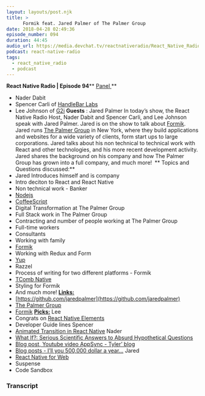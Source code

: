 ```yaml
---
layout: layouts/post.njk
title: >
      Formik feat. Jared Palmer of The Palmer Group
date: 2018-04-28 02:49:36
episode_number: 094
duration: 44:45
audio_url: https://media.devchat.tv/reactnativeradio/React_Native_Radio_Episode_94.mp3
podcast: react-native-radio
tags: 
  - react_native_radio
  - podcast
---
```


 **React Native Radio | Episode 94**** <u>Panel </u>**
- Nader Dabit
- Spencer Carli of [HandleBar Labs](https://learn.handlebarlabs.com)
- Lee Johnson of [G2i](https://www.linkedin.com/company/g2i-inc-)
**Guests** : Jared Palmer In today’s show, the React Native Radio Host, Nader Dabit and Spencer Carli, and Lee Johnson speak with Jared Palmer. Jared is on the show to talk about [Formik](https://github.com/jaredpalmer/formik). Jared runs [The Palmer Group](https://github.com/palmerhq) in New York, where they build applications and websites for a wide variety of clients, form start ups to large corporations. Jared talks about his non technical to technical work with React and other technologies, and his more recent development activity. Jared shares the background on his company and how The Palmer Group has grown into a full company, and much more! **&nbsp;**** Topics and Questions discussed:** 
- Jared Introduces himself and is company
- Intro deciton to React and React Native
- Non technical work - Banker
- [Nodejs](http://Node.js)
- [CoffeeScript](http://coffeescript.org)
- Digital Transformation at The Palmer Group
- Full Stack work in The Palmer Group
- Contracting and number of people working at The Palmer Group
- Full-time workers
- Consultants
- Working with family
- [Formik](https://github.com/jaredpalmer/formik)
- Working with Redux and Form
- [Yup](https://github.com/jquense/yup)
- Razzel
- Process of writing for two different platforms - Formik
- [TComb Native](https://github.com/gcanti/tcomb-form-native)
- Styling for Formik
- And much more!
**<u>Links: </u>**
- [https://github.com/jaredpalmer](https://github.com/jaredpalmer)
- [The Palmer Group](https://github.com/palmerhq)
- [Formik](https://github.com/jaredpalmer/formik)
**<u>Picks:</u>** Lee
- Congrats on [React Native Elements](https://react-native-training.github.io/react-native-elements/)
- Developer Guide lines
Spencer
- [Animated Transition in React Native](https://medium.com/react-native-motion/transition-challenge-9bc9fdef56c7)
Nader
- [What If?: Serious Scientific Answers to Absurd Hypothetical Questions](https://www.amazon.com/What-International-Scientific-Hypothetical-Questions/dp/0544456866)
- [Blog post, Youtube video AppSync - Tyler’ blog](https://tylermcginnis.com/building-serverless-react-graphql-apps-with-aws-appsync/)
- [Blog posts - I’ll you 500,000 dollar a year…](http://adage.com/article/digitalnext/pay-500-000-a-year-work/308778/)
Jared
- [React Native for Web](https://github.com/necolas/react-native-web)
- Suspense
- Code Sandbox


### Transcript


